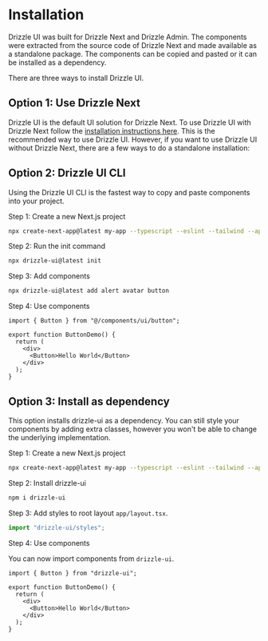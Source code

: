 # Installation

Drizzle UI was built for Drizzle Next and Drizzle Admin. The components were extracted from the source code of Drizzle Next and made available as a standalone package. The components can be copied and pasted or it can be installed as a dependency.

There are three ways to install Drizzle UI.

## Option 1: Use Drizzle Next

Drizzle UI is the default UI solution for Drizzle Next. To use Drizzle UI with Drizzle Next follow the [installation instructions here](https://www.drizzlenext.com/drizzle-next/installation.html). This is the recommended way to use Drizzle UI. However, if you want to use Drizzle UI without Drizzle Next, there are a few ways to do a standalone installation:

## Option 2: Drizzle UI CLI

Using the Drizzle UI CLI is the fastest way to copy and paste components into your project.

Step 1: Create a new Next.js project

```bash
npx create-next-app@latest my-app --typescript --eslint --tailwind --app --no-src-dir --no-import-alias --turbopack
```

Step 2: Run the init command

```bash
npx drizzle-ui@latest init
```

Step 3: Add components

```bash
npx drizzle-ui@latest add alert avatar button
```

Step 4: Use components

```tsx
import { Button } from "@/components/ui/button";

export function ButtonDemo() {
  return (
    <div>
      <Button>Hello World</Button>
    </div>
  );
}
```

## Option 3: Install as dependency

This option installs drizzle-ui as a dependency. You can still style your components by adding extra classes, however you won't be able to change the underlying implementation.

Step 1: Create a new Next.js project

```bash
npx create-next-app@latest my-app --typescript --eslint --tailwind --app --no-src-dir --no-import-alias --turbopack
```

Step 2: Install drizzle-ui

```bash
npm i drizzle-ui
```

Step 3: Add styles to root layout `app/layout.tsx`.

```ts
import "drizzle-ui/styles";
```

Step 4: Use components

You can now import components from `drizzle-ui`.

```tsx
import { Button } from "drizzle-ui";

export function ButtonDemo() {
  return (
    <div>
      <Button>Hello World</Button>
    </div>
  );
}
```
